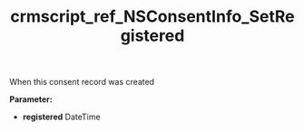 ﻿---
title: crmscript_ref_NSConsentInfo_SetRegistered
description: NSConsentInfo.SetRegistered(DateTime registered)
intellisense: NSConsentInfo.SetRegistered
keywords: NSConsentInfo, GetRegistered
so.topic: reference
---

When this consent record was created

**Parameter:** 
 - **registered** DateTime

